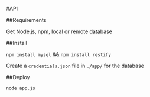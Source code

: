 #API

##Requirements

Get Node.js, npm, local or remote database

##Install

`npm install mysql` && `npm install restify`

Create a `credentials.json` file in `./app/`  for the database

##Deploy

`node app.js`
